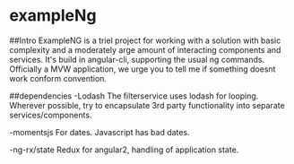 # exampleNg


##Intro
ExampleNG is a triel project for working with a solution with basic complexity and a moderately arge amount of interacting components and services. It's build in angular-cli, supporting the usual ng commands. Officially a MVW application, we urge you to tell me if something doesnt work conform convention. 

##dependencies
-Lodash
The filterservice uses lodash for looping. Wherever possible, try to encapsulate 3rd party functionality into separate services/components. 

-momentsjs
For dates. Javascript has bad dates.

-ng-rx/state
Redux for angular2, handling of application state.
